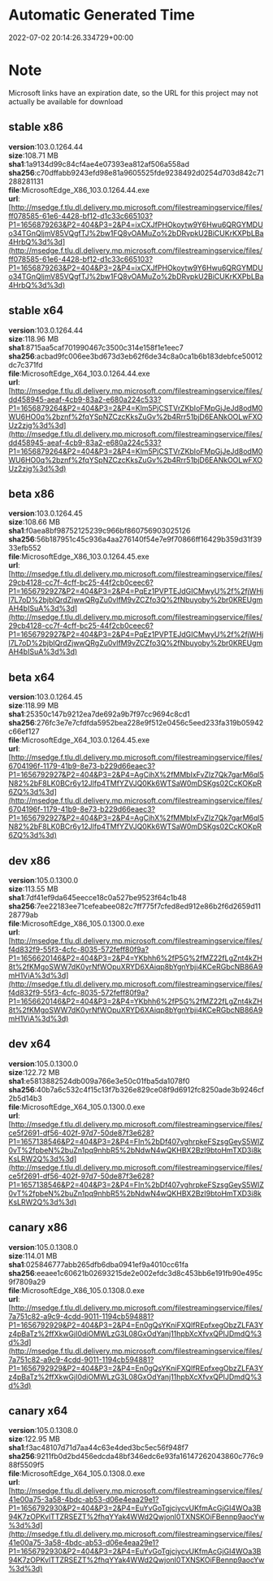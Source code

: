 # Automatic Generated Time
2022-07-02 20:14:26.334729+00:00

# Note
Microsoft links have an expiration date, so the URL for this project may not actually be available for download

## stable x86
**version**:103.0.1264.44  
**size**:108.71 MB  
**sha1**:1a9134d99c84cf4ae4e07393ea812af506a558ad  
**sha256**:c70dffabb9243efd98e81a9605525fde9238492d0254d703d842c71288281131  
**file**:MicrosoftEdge_X86_103.0.1264.44.exe  
**url**:[http://msedge.f.tlu.dl.delivery.mp.microsoft.com/filestreamingservice/files/ff078585-61e6-4428-bf12-d1c33c665103?P1=1656879263&P2=404&P3=2&P4=ixCXJfPHOkoytw9Y6Hwu6QRGYMDUo34TGnQljmV85VQgfTJ%2bw1FQ8vOAMuZo%2bDRvpkU2BiCUKrKXPbLBa4HrbQ%3d%3d](http://msedge.f.tlu.dl.delivery.mp.microsoft.com/filestreamingservice/files/ff078585-61e6-4428-bf12-d1c33c665103?P1=1656879263&P2=404&P3=2&P4=ixCXJfPHOkoytw9Y6Hwu6QRGYMDUo34TGnQljmV85VQgfTJ%2bw1FQ8vOAMuZo%2bDRvpkU2BiCUKrKXPbLBa4HrbQ%3d%3d)  

## stable x64
**version**:103.0.1264.44  
**size**:118.96 MB  
**sha1**:8715aa5caf701990467c3500c314e158f1e1eec7  
**sha256**:acbad9fc006ee3bd673d3eb62f6de34c8a0ca1b6b183debfce50012dc7c371fd  
**file**:MicrosoftEdge_X64_103.0.1264.44.exe  
**url**:[http://msedge.f.tlu.dl.delivery.mp.microsoft.com/filestreamingservice/files/dd458945-aeaf-4cb9-83a2-e680a224c533?P1=1656879264&P2=404&P3=2&P4=Klm5PjCSTVrZKbIoFMpGjJeJd8odM0WU6HO0q%2bznf%2fqYSpNZCzcKksZuGv%2b4Rrr51bjD6EANkOOLwFXOUz2zjg%3d%3d](http://msedge.f.tlu.dl.delivery.mp.microsoft.com/filestreamingservice/files/dd458945-aeaf-4cb9-83a2-e680a224c533?P1=1656879264&P2=404&P3=2&P4=Klm5PjCSTVrZKbIoFMpGjJeJd8odM0WU6HO0q%2bznf%2fqYSpNZCzcKksZuGv%2b4Rrr51bjD6EANkOOLwFXOUz2zjg%3d%3d)  

## beta x86
**version**:103.0.1264.45  
**size**:108.66 MB  
**sha1**:f0aea8bf98752125239c966bf860756903025126  
**sha256**:56b187951c45c936a4aa276140f54e7e9f70866ff16429b359d31f3933efb552  
**file**:MicrosoftEdge_X86_103.0.1264.45.exe  
**url**:[http://msedge.f.tlu.dl.delivery.mp.microsoft.com/filestreamingservice/files/29cb4128-cc7f-4cff-bc25-44f2cb0ceec6?P1=1656792927&P2=404&P3=2&P4=PqEz1PVPTEJdGICMwyU%2f%2fjWHjl7L7oD%2bjblQrdZjwwQRgZu0vlfM9vZCZfo3Q%2fNbuyoby%2br0KREUgmAH4bISuA%3d%3d](http://msedge.f.tlu.dl.delivery.mp.microsoft.com/filestreamingservice/files/29cb4128-cc7f-4cff-bc25-44f2cb0ceec6?P1=1656792927&P2=404&P3=2&P4=PqEz1PVPTEJdGICMwyU%2f%2fjWHjl7L7oD%2bjblQrdZjwwQRgZu0vlfM9vZCZfo3Q%2fNbuyoby%2br0KREUgmAH4bISuA%3d%3d)  

## beta x64
**version**:103.0.1264.45  
**size**:118.99 MB  
**sha1**:25350c147b9212ea7de692a9b7f97cc9694c8cd1  
**sha256**:276fc3e7e7cfdfda5952bea228e9f512e0456c5eed233fa319b05942c66ef127  
**file**:MicrosoftEdge_X64_103.0.1264.45.exe  
**url**:[http://msedge.f.tlu.dl.delivery.mp.microsoft.com/filestreamingservice/files/6704196f-1179-41b9-8e73-b229d66eaec3?P1=1656792927&P2=404&P3=2&P4=AgCihX%2fMMbIxFvZlz7Qk7garM6ql5N82%2bF8LK0BCr6y12Jlfp4TMfYZVJQ0Kk6WTSaW0mDSKgs02CcKOKpR6ZQ%3d%3d](http://msedge.f.tlu.dl.delivery.mp.microsoft.com/filestreamingservice/files/6704196f-1179-41b9-8e73-b229d66eaec3?P1=1656792927&P2=404&P3=2&P4=AgCihX%2fMMbIxFvZlz7Qk7garM6ql5N82%2bF8LK0BCr6y12Jlfp4TMfYZVJQ0Kk6WTSaW0mDSKgs02CcKOKpR6ZQ%3d%3d)  

## dev x86
**version**:105.0.1300.0  
**size**:113.55 MB  
**sha1**:7df41ef9da645eecce18c0a527be9523f64c1b48  
**sha256**:7ee22183ee71cefeabee082c7ff775f7cfed8ed912e86b2f6d2659d1128779ab  
**file**:MicrosoftEdge_X86_105.0.1300.0.exe  
**url**:[http://msedge.f.tlu.dl.delivery.mp.microsoft.com/filestreamingservice/files/f4d832f9-55f3-4cfc-8035-572feff80f9a?P1=1656620146&P2=404&P3=2&P4=YKbhh6%2fP5G%2fMZ22fLgZnt4kZH8t%2fKMgoSWW7dK0yrNfWOpuXRYD6XAiqp8bYgnYbji4KCeRGbcNB86A9mH1ViA%3d%3d](http://msedge.f.tlu.dl.delivery.mp.microsoft.com/filestreamingservice/files/f4d832f9-55f3-4cfc-8035-572feff80f9a?P1=1656620146&P2=404&P3=2&P4=YKbhh6%2fP5G%2fMZ22fLgZnt4kZH8t%2fKMgoSWW7dK0yrNfWOpuXRYD6XAiqp8bYgnYbji4KCeRGbcNB86A9mH1ViA%3d%3d)  

## dev x64
**version**:105.0.1300.0  
**size**:122.72 MB  
**sha1**:e5813882524db009a766e3e50c01fba5da1078f0  
**sha256**:40b7a6c532c4f15c13f7b326e829ce08f9d6912fc8250ade3b9246cf2b5d14b3  
**file**:MicrosoftEdge_X64_105.0.1300.0.exe  
**url**:[http://msedge.f.tlu.dl.delivery.mp.microsoft.com/filestreamingservice/files/ce5f2691-df56-402f-97d7-50de87f3e628?P1=1657138546&P2=404&P3=2&P4=FIn%2bDf407vghrpkeFSzsgGeyS5WIZ0vT%2fpbeN%2buZn1pq9nhbR5%2bNdwN4wQKHBX2BzI9btoHmTXD3i8kKsLRW2Q%3d%3d](http://msedge.f.tlu.dl.delivery.mp.microsoft.com/filestreamingservice/files/ce5f2691-df56-402f-97d7-50de87f3e628?P1=1657138546&P2=404&P3=2&P4=FIn%2bDf407vghrpkeFSzsgGeyS5WIZ0vT%2fpbeN%2buZn1pq9nhbR5%2bNdwN4wQKHBX2BzI9btoHmTXD3i8kKsLRW2Q%3d%3d)  

## canary x86
**version**:105.0.1308.0  
**size**:114.01 MB  
**sha1**:025846777abb265dfb6dba0941ef9a4010cc61fa  
**sha256**:eeaee1c60621b02693215de2e002efdc3d8c453bb6e191fb90e495c9f7809a29  
**file**:MicrosoftEdge_X86_105.0.1308.0.exe  
**url**:[http://msedge.f.tlu.dl.delivery.mp.microsoft.com/filestreamingservice/files/7a751c82-a9c9-4cdd-9011-1194cb594881?P1=1656792929&P2=404&P3=2&P4=En0gQsYKniFXQlfREpfxegObzZLFA3Yz4pBaTz%2ffXkwGjI0diOMWLzG3L08GxOdYanj11hpbXcXfvxQPIJDmdQ%3d%3d](http://msedge.f.tlu.dl.delivery.mp.microsoft.com/filestreamingservice/files/7a751c82-a9c9-4cdd-9011-1194cb594881?P1=1656792929&P2=404&P3=2&P4=En0gQsYKniFXQlfREpfxegObzZLFA3Yz4pBaTz%2ffXkwGjI0diOMWLzG3L08GxOdYanj11hpbXcXfvxQPIJDmdQ%3d%3d)  

## canary x64
**version**:105.0.1308.0  
**size**:122.95 MB  
**sha1**:f3ac48107d71d7aa44c63e4ded3bc5ec56f948f7  
**sha256**:9211fb0d2bd456edcda48bf346edc6e93fa16147262043860c776c988f5509f5  
**file**:MicrosoftEdge_X64_105.0.1308.0.exe  
**url**:[http://msedge.f.tlu.dl.delivery.mp.microsoft.com/filestreamingservice/files/41e00a75-3a58-4bdc-ab53-d06e4eaa29e1?P1=1656792930&P2=404&P3=2&P4=EuYvGoTgjciycvUKfmAcGjGI4WOa3B94K7zOPKvlTTZRSEZT%2fhqYYak4WWd2QwjonI0TXNSKOiFBennp9aocYw%3d%3d](http://msedge.f.tlu.dl.delivery.mp.microsoft.com/filestreamingservice/files/41e00a75-3a58-4bdc-ab53-d06e4eaa29e1?P1=1656792930&P2=404&P3=2&P4=EuYvGoTgjciycvUKfmAcGjGI4WOa3B94K7zOPKvlTTZRSEZT%2fhqYYak4WWd2QwjonI0TXNSKOiFBennp9aocYw%3d%3d)  

